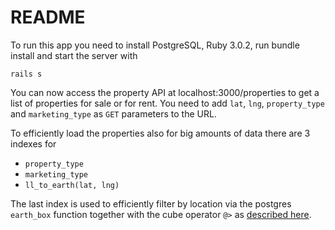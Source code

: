 # README

To run this app you need to install PostgreSQL, Ruby 3.0.2, run bundle install and start the server with
```shell
rails s
```
You can now access the property API at localhost:3000/properties to get a list of properties for sale or for rent.
You need to add `lat`, `lng`, `property_type` and `marketing_type` as `GET` parameters to the URL.

To efficiently load the properties also for big amounts of data there are 3 indexes for
* `property_type`
* `marketing_type`
* `ll_to_earth(lat, lng)`

The last index is used to efficiently filter by location via the postgres `earth_box` function together with the 
cube operator `@>` as [described here](https://www.postgresql.org/docs/9.6/earthdistance.html).

